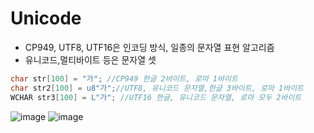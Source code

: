 
# Unicode

* CP949, UTF8, UTF16은 인코딩 방식, 일종의 문자열 표현 알고리즘
* 유니코드,멀티바이트 등은 문자열 셋
```cpp
char str[100] = "가"; //CP949 한글 2바이트, 로마 1바이트
char str2[100] = u8"가";//UTF8, 유니코드 문자열,한글 3바이트, 로마 1바이트
WCHAR str3[100] = L"가"; //UTF16 한글, 유니코드 문자열, 로마 모두 2바이트
```

![image](https://user-images.githubusercontent.com/68372094/163394210-208925f9-8c78-4ee2-9a91-add7e39ea1f7.png)
![image](https://user-images.githubusercontent.com/68372094/163394256-cdf63037-bfda-493c-aa50-631eae6a9fab.png)


